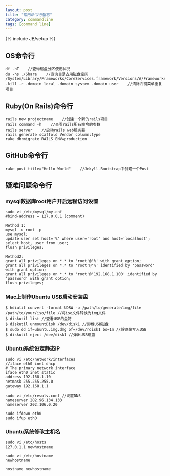 ```yaml
---
layout: post
title: "常用命令行备忘"
category: commandline
tags: [command line]
---
```

{% include JB/setup %}

## OS命令行
	df -hT    //查询磁盘分区使用状况
	du -hs ./Share    //查询目录占用磁盘空间
	/System/Library/Frameworks/CoreServices.framework/Versions/A/Frameworks/LaunchServices.framework/Versions/A/Support/lsregister -kill -r -domain local -domain system -domain user    //清除右键菜单重复项目

## Ruby(On Rails)命令行
	rails new projectname    //创建一个新的rails项目
	rails command -h    //查看rails所有命令的参数
	rails server    //启动rails web服务器
	rails generate scaffold Vendor column:type
	rake db:migrate RAILS_ENV=production

## GitHub命令行
	rake post title="Hello World"    //Jekyll-Bootstrap中创建一个Post

## 疑难问题命令行

### mysql数据库root用户开启远程访问设置
	sudo vi /etc/mysql/my.cnf 
	#bind-address = 127.0.0.1 (comment)
	
	Method 1:
	mysql -u root -p
	use mysql;
	update user set host='%' where user='root' and host='localhost';
	select host, user from user;
	flush privileges;
	
	Method2:
	grant all privileges on *.* to 'root'@'%' with grant option;
	grant all privileges on *.* to 'root'@'%' identified by 'password' with grant option;
	grant all privileges on *.* to 'root'@'192.168.1.100' identified by 'password' with grant option;
	flush privileges;
	
### Mac上制作Ubuntu USB启动安装盘
	$ hdiutil convert -format UDRW -o /path/to/generate/img/file /path/to/your/iso/file //将iso文件转换为img文件
	$ diskutil list //查看USB的盘符
	$ diskutil unmountDisk /dev/disk1 //卸载USB磁盘
	$ sudo dd if=ubuntu.img.dmg of=/dev/rdisk1 bs=1m //将镜像写入USB
	$ diskutil eject /dev/disk1 //弹出USB磁盘
	
### Ubuntu系统设定静态IP
	sudo vi /etc/network/interfaces
	//iface eth0 inet dhcp
	# The primary network interface
	iface eth0 inet static
	address 192.168.1.10
	netmask 255.255.255.0
	gateway 192.168.1.1
	
	sudo vi /etc/resolv.conf //设置DNS
	nameserver 202.96.134.133
	nameserver 202.106.0.20
	
	sudo ifdown eth0
	sudo ifup eth0
	
### Ubuntu系统修改主机名
	sudo vi /etc/hosts
	127.0.1.1 newhostname
	
	sudo vi /etc/hostname
	newhostname
	
	hostname newhostname
	

